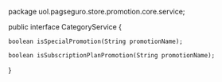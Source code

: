 package uol.pagseguro.store.promotion.core.service;  
  
public interface CategoryService {  
  
    boolean isSpecialPromotion(String promotionName);  
  
    boolean isSubscriptionPlanPromotion(String promotionName);  
}